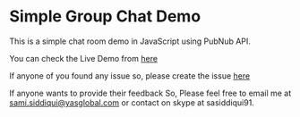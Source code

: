 # Simple Group Chat Demo

This is a simple chat room demo in JavaScript using PubNub API.

You can check the Live Demo from [here](https://samiahmedsiddiqui.github.io/simple-group-chat/index.html)

If anyone of you found any issue so, please create the issue [here](https://github.com/samiahmedsiddiqui/simple-group-chat/issues)

If anyone wants to provide their feedback So, Please feel free to email me at sami.siddiqui@yasglobal.com or contact on skype at sasiddiqui91. 
